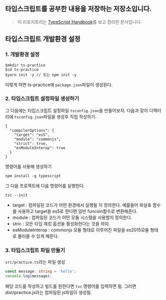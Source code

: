 ## 타입스크립트를 공부한 내용을 저장하는 저장소입니다.

> 이 리포지토리는 [TypeScript Handbook](https://typescript-kr.github.io/)를 보고 정리한 문서입니다.

## 타입스크립트 개발환경 설정

### 1. 개발환경 설정

```
$mkdir ts-practice
$cd ts-practice
$yarn init -y // 또는 npm init -y
```

이렇게 하면 ts-practice에 `package.json`파일이 생성된다.

### 2. 타입스크립트 설정파일 생성하기

그 다음에는 타입스크립트 설정파일 `tsconfig.json`을 만들어보자.
다음과 같이 디렉터리에 `tsconfig.json`파일을 생성후 직접 작성하기.

```
{
  "compilerOptions": {
    "target": "es5",
    "module": "commonjs",
    "strict": true,
    "esModuleInterop": true
  }
}
```

명령어를 사용해 생성하기

```
npm install -g typescript
```

그 다음 프로젝트에 다음 명령어를 실행한다.

```
tsc --init
```

- target : 컴파일된 코드가 어떤 환경에서 실행될 지 정의한다. 예를들어 화살표 함수를 사용하고 target을 es5로 한다면 일반 funcion함수로 변환해준다.
- module : 컴파일된 코드가 어떤 모듈 시스템을 사용할지 정의한다.
- stric : 모든 타입 체킹 옵션을 활성화한다는 것을 의미.
- esModuleInterop : commonjs 모듈 형태로 이루어진 파일을 es2015모듈 형태로 불러올 수 있게 해준다.

### 3. 타입스크립트 파일 만들기

`src/practice.ts`라는 파일 생성

```ts
const message: string = 'hello';
console.log(message);
```

해당 코드를 작성하고 빌드를 원한다면 `tsc` 명령어를 입력하면 됨.
그러면 dist/practice.js라는 컴파일된 js파일이 생성됨.
